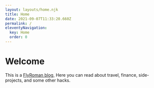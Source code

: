 ```yaml
---
layout: layouts/home.njk
title: Home
date: 2021-09-07T11:33:20.660Z
permalink: /
eleventyNavigation:
  key: Home
  order: 0
---
```

# Welcome

This is a [FlyRoman blog](https://flyroman.com/blog/), Here you can read about travel, finance, side-projects, and some other hacks.